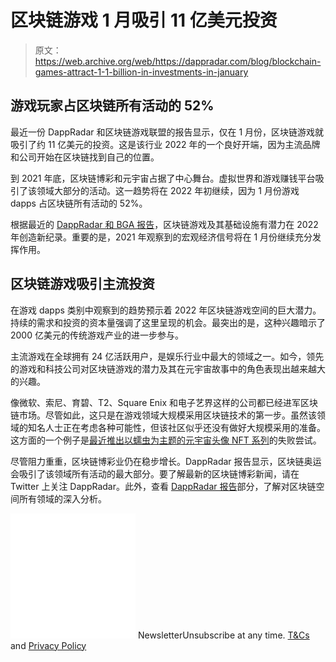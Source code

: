 # 区块链游戏 1 月吸引 11 亿美元投资

> 原文：<https://web.archive.org/web/https://dappradar.com/blog/blockchain-games-attract-1-1-billion-in-investments-in-january>

## 游戏玩家占区块链所有活动的 52%

最近一份 DappRadar 和区块链游戏联盟的报告显示，仅在 1 月份，区块链游戏就吸引了约 11 亿美元的投资。这是该行业 2022 年的一个良好开端，因为主流品牌和公司开始在区块链找到自己的位置。

到 2021 年底，区块链博彩和元宇宙占据了中心舞台。虚拟世界和游戏赚钱平台吸引了该领域大部分的活动。这一趋势将在 2022 年初继续，因为 1 月份游戏 dapps 占区块链所有活动的 52%。

根据最近的 [DappRadar 和 BGA 报告](https://web.archive.org/web/20230124120302/https://dappradar.com/blog/dappradar-x-bga-blockchain-games-report-january)，区块链游戏及其基础设施有潜力在 2022 年创造新纪录。重要的是，2021 年观察到的宏观经济信号将在 1 月份继续充分发挥作用。

## 区块链游戏吸引主流投资

在游戏 dapps 类别中观察到的趋势预示着 2022 年区块链游戏空间的巨大潜力。持续的需求和投资的资本量强调了这里呈现的机会。最突出的是，这种兴趣暗示了 2000 亿美元的传统游戏产业的进一步参与。

主流游戏在全球拥有 24 亿活跃用户，是娱乐行业中最大的领域之一。如今，领先的游戏和科技公司对区块链游戏的潜力及其在元宇宙故事中的角色表现出越来越大的兴趣。

像微软、索尼、育碧、T2、Square Enix 和电子艺界这样的公司都已经进军区块链市场。尽管如此，这只是在游戏领域大规模采用区块链技术的第一步。虽然该领域的知名人士正在考虑各种可能性，但该社区似乎还没有做好大规模采用的准备。这方面的一个例子是[最近推出以蠕虫为主题的元宇宙头像 NFT 系列](https://web.archive.org/web/20230124120302/https://dappradar.com/blog/metaworms-nft-project-cancelled-following-community-backlash/)的失败尝试。

尽管阻力重重，区块链博彩业仍在稳步增长。DappRadar 报告显示，区块链奥运会吸引了该领域所有活动的最大部分。要了解最新的区块链博彩新闻，请在 Twitter 上关注 DappRadar。此外，查看 [DappRadar 报告](https://web.archive.org/web/20230124120302/https://dappradar.com/blog/category/reports)部分，了解对区块链空间所有领域的深入分析。

![](img/6d5a4a2d609c56e1a5771717e54ba759.png) NewsletterUnsubscribe at any time. [T&Cs](https://web.archive.org/web/20230124120302/https://dappradar.com/terms) and [Privacy Policy](https://web.archive.org/web/20230124120302/https://dappradar.com/privacy-policy)
